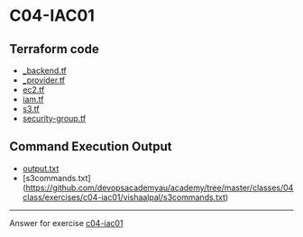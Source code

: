 # C04-IAC01

## Terraform code 
- [_backend.tf](https://github.com/devopsacademyau/academy/tree/master/classes/04class/exercises/c04-iac01/vishaalpal/_backend.tf)
- [_provider.tf](https://github.com/devopsacademyau/academy/tree/master/classes/04class/exercises/c04-iac01/vishaalpal/_provider.tf)
- [ec2.tf](https://github.com/devopsacademyau/academy/tree/master/classes/04class/exercises/c04-iac01/vishaalpal/ec2.tf)
- [iam.tf](https://github.com/devopsacademyau/academy/tree/master/classes/04class/exercises/c04-iac01/vishaalpal/iam.tf)
- [s3.tf](https://github.com/devopsacademyau/academy/tree/master/classes/04class/exercises/c04-iac01/vishaalpal/s3.tf)
- [security-group.tf](https://github.com/devopsacademyau/academy/tree/master/classes/04class/exercises/c04-iac01/vishaalpal/security-group.tf)

## Command Execution Output
- [output.txt](https://github.com/devopsacademyau/academy/tree/master/classes/04class/exercises/c04-iac01/vishaalpal/output.txt)
- [s3commands.txt] (https://github.com/devopsacademyau/academy/tree/master/classes/04class/exercises/c04-iac01/vishaalpal/s3commands.txt)
<!-- Don't change anything below this point-->
<!-- Before commiting, remove both commented lines--> 
***
Answer for exercise [c04-iac01](https://github.com/devopsacademyau/academy/blob/af71c8c5c94a36439854d642cc64ac103d8507e3/classes/04class/exercises/c04-iac01/README.md)

